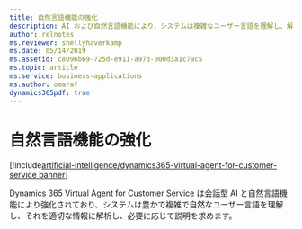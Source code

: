 ```yaml
---
title: 自然言語機能の強化
description: AI および自然言語機能により、システムは複雑なユーザー言語を理解し、解析することができます。
author: relnotes
ms.reviewer: shellyhaverkamp
ms.date: 05/14/2019
ms.assetid: c8096b69-725d-e911-a973-000d3a1c79c5
ms.topic: article
ms.service: business-applications
ms.author: omaraf
dynamics365pdf: true
---
```

# 自然言語機能の強化

[!include[artificial-intelligence/dynamics365-virtual-agent-for-customer-service banner](../includes/artificial-intelligence/dynamics365-virtual-agent-for-customer-service.md)]

Dynamics 365 Virtual Agent for Customer Service は会話型 AI と自然言語機能により強化されており、システムは豊かで複雑で自然なユーザー言語を理解し、それを適切な情報に解析し、必要に応じて説明を求めます。
